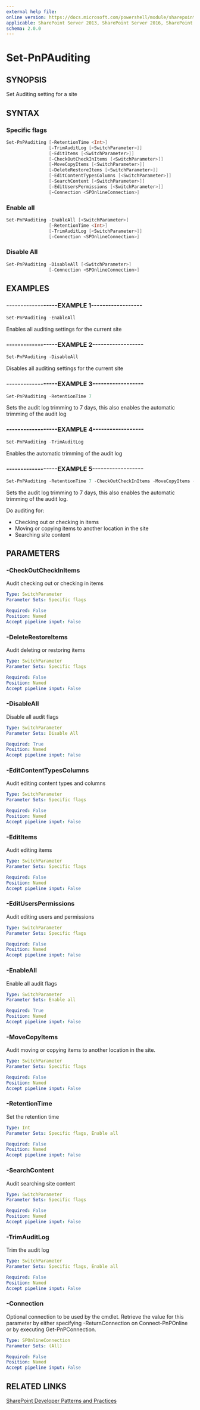 ```yaml
---
external help file:
online version: https://docs.microsoft.com/powershell/module/sharepoint-pnp/set-pnpauditing
applicable: SharePoint Server 2013, SharePoint Server 2016, SharePoint Server 2019, SharePoint Online
schema: 2.0.0
---
```


# Set-PnPAuditing

## SYNOPSIS
Set Auditing setting for a site

## SYNTAX

### Specific flags
```powershell
Set-PnPAuditing [-RetentionTime <Int>]
                [-TrimAuditLog [<SwitchParameter>]]
                [-EditItems [<SwitchParameter>]]
                [-CheckOutCheckInItems [<SwitchParameter>]]
                [-MoveCopyItems [<SwitchParameter>]]
                [-DeleteRestoreItems [<SwitchParameter>]]
                [-EditContentTypesColumns [<SwitchParameter>]]
                [-SearchContent [<SwitchParameter>]]
                [-EditUsersPermissions [<SwitchParameter>]]
                [-Connection <SPOnlineConnection>]
```

### Enable all
```powershell
Set-PnPAuditing -EnableAll [<SwitchParameter>]
                [-RetentionTime <Int>]
                [-TrimAuditLog [<SwitchParameter>]]
                [-Connection <SPOnlineConnection>]
```

### Disable All
```powershell
Set-PnPAuditing -DisableAll [<SwitchParameter>]
                [-Connection <SPOnlineConnection>]
```

## EXAMPLES

### ------------------EXAMPLE 1------------------
```powershell
Set-PnPAuditing -EnableAll
```

Enables all auditing settings for the current site

### ------------------EXAMPLE 2------------------
```powershell
Set-PnPAuditing -DisableAll
```

Disables all auditing settings for the current site

### ------------------EXAMPLE 3------------------
```powershell
Set-PnPAuditing -RetentionTime 7
```

Sets the audit log trimming to 7 days, this also enables the automatic trimming of the audit log

### ------------------EXAMPLE 4------------------
```powershell
Set-PnPAuditing -TrimAuditLog
```

Enables the automatic trimming of the audit log

### ------------------EXAMPLE 5------------------
```powershell
Set-PnPAuditing -RetentionTime 7 -CheckOutCheckInItems -MoveCopyItems -SearchContent
```

Sets the audit log trimming to 7 days, this also enables the automatic trimming of the audit log.

Do auditing for:
- Checking out or checking in items
- Moving or copying items to another location in the site
- Searching site content

## PARAMETERS

### -CheckOutCheckInItems
Audit checking out or checking in items

```yaml
Type: SwitchParameter
Parameter Sets: Specific flags

Required: False
Position: Named
Accept pipeline input: False
```

### -DeleteRestoreItems
Audit deleting or restoring items

```yaml
Type: SwitchParameter
Parameter Sets: Specific flags

Required: False
Position: Named
Accept pipeline input: False
```

### -DisableAll
Disable all audit flags

```yaml
Type: SwitchParameter
Parameter Sets: Disable All

Required: True
Position: Named
Accept pipeline input: False
```

### -EditContentTypesColumns
Audit editing content types and columns

```yaml
Type: SwitchParameter
Parameter Sets: Specific flags

Required: False
Position: Named
Accept pipeline input: False
```

### -EditItems
Audit editing items

```yaml
Type: SwitchParameter
Parameter Sets: Specific flags

Required: False
Position: Named
Accept pipeline input: False
```

### -EditUsersPermissions
Audit editing users and permissions

```yaml
Type: SwitchParameter
Parameter Sets: Specific flags

Required: False
Position: Named
Accept pipeline input: False
```

### -EnableAll
Enable all audit flags

```yaml
Type: SwitchParameter
Parameter Sets: Enable all

Required: True
Position: Named
Accept pipeline input: False
```

### -MoveCopyItems
Audit moving or copying items to another location in the site.

```yaml
Type: SwitchParameter
Parameter Sets: Specific flags

Required: False
Position: Named
Accept pipeline input: False
```

### -RetentionTime
Set the retention time

```yaml
Type: Int
Parameter Sets: Specific flags, Enable all

Required: False
Position: Named
Accept pipeline input: False
```

### -SearchContent
Audit searching site content

```yaml
Type: SwitchParameter
Parameter Sets: Specific flags

Required: False
Position: Named
Accept pipeline input: False
```

### -TrimAuditLog
Trim the audit log

```yaml
Type: SwitchParameter
Parameter Sets: Specific flags, Enable all

Required: False
Position: Named
Accept pipeline input: False
```

### -Connection
Optional connection to be used by the cmdlet. Retrieve the value for this parameter by either specifying -ReturnConnection on Connect-PnPOnline or by executing Get-PnPConnection.

```yaml
Type: SPOnlineConnection
Parameter Sets: (All)

Required: False
Position: Named
Accept pipeline input: False
```

## RELATED LINKS

[SharePoint Developer Patterns and Practices](https://aka.ms/sppnp)
